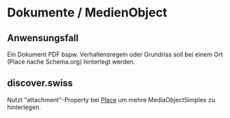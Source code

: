 # Dokumente / MedienObject

## Anwensungsfall

Ein Dokument PDF bspw. Verhaltensregeln oder Grundriss soll bei einem Ort (Place nache Schema.org) hinterlegt werden.


## discover.swiss

Nutzt "attachment"-Property bei [Place](https://docs.discover.swiss/dev/reference/dataschema/definition/infocenter-classes/Place/) um mehre MediaObjectSimplex zu hinterlegen.

